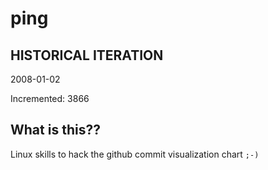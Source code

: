 # ping

## HISTORICAL ITERATION
2008-01-02

Incremented: 3866

## What is this?? 
Linux skills to hack the github commit visualization chart `;-)`
